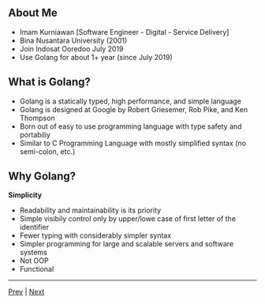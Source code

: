 ## About Me

* Imam Kurniawan [Software Engineer - Digital - Service Delivery]
* Bina Nusantara University (2001)
* Join Indosat Ooredoo July 2019
* Use Golang for about 1+ year (since July 2019)

## What is Golang?

* Golang is a statically typed, high performance, and simple language
* Golang is designed at Google by Robert Griesemer, Rob Pike, and Ken Thompson
* Born out of easy to use programming language with type safety and portabiliy
* Similar to C Programming Language with mostly simplified syntax (no semi-colon, etc.)

## Why Golang?

**Simplicity**
* Readability and maintainability is its priority
* Simple visibily control only by upper/lowe case of first letter of the identifier
* Fewer typing with considerably simpler syntax
* Simpler programming for large and scalable servers and software systems
* Not OOP
* Functional

___
[Prev](../README.md) | [Next](slide-02.md)